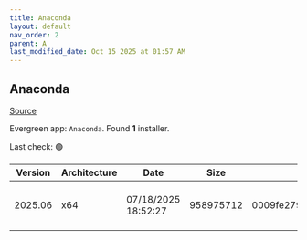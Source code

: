 ```yaml
---
title: Anaconda
layout: default
nav_order: 2
parent: A
last_modified_date: Oct 15 2025 at 01:57 AM
---
```


## Anaconda

[Source](https://www.anaconda.com/)

Evergreen app: `Anaconda`. Found **1** installer.

Last check: 🟢

| Version | Architecture | Date                | Size      | MD5                              | Sha256                                                           | URI                                                                                                                                                  |
| ------- | ------------ | ------------------- | --------- | -------------------------------- | ---------------------------------------------------------------- | ---------------------------------------------------------------------------------------------------------------------------------------------------- |
| 2025.06 | x64          | 07/18/2025 18:52:27 | 958975712 | 0009fe27918a305a9ea270f4363721f4 | 36ba946abeb6bb7ba3235e0ccb67660e0b545235ca467f3aa964cd4b307c14ed | [https://repo.anaconda.com/archive/Anaconda3-2025.06-1-Windows-x86_64.exe](https://repo.anaconda.com/archive/Anaconda3-2025.06-1-Windows-x86_64.exe) |
